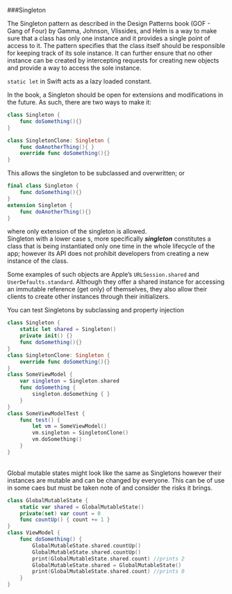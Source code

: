 
###Singleton

The Singleton pattern as described in the Design Patterns book (GOF - Gang of Four) by Gamma, Johnson, Vlissides, and Helm is a way to make sure that a class has only one instance and it provides a single point of access to it. The pattern specifies that the class itself should be responsible for keeping track of its sole instance. It can further ensure that no other instance can be created by intercepting requests for creating new objects and provide a way to access the sole instance.

`static let` in Swift acts as a lazy loaded constant.

In the book, a Singleton should be open for extensions and modifications in the future. As such, there are two ways to make it:

```swift
class Singleton {
    func doSomething(){}
}

class SingletonClone: Singleton {
    func doAnotherThing(){ }
    override func doSomething(){}
}
```

This allows the singleton to be subclassed and overwritten; or

```swift
final class Singleton {
    func doSomething(){}
}
extension Singleton {
    func doAnotherThing(){}
}
```
where only extension of the singleton is allowed.
\
Singleton with a lower case s, more specifically ***singleton*** constitutes a class that is being instantiated only one time in the whole lifecycle of the app; however its API does not prohibit developers from creating a new instance of the class.

Some examples of such objects are Apple’s `URLSession.shared` and `UserDefaults.standard`. Although they offer a shared instance for accessing an immutable reference (get only) of themselves, they also allow their clients to create other instances through their initializers.

You can test Singletons by subclassing and property injection

```swift
class Singleton {
    static let shared = Singleton()
    private init() {}
    func doSomething(){}
}
class SingletonClone: Singleton {
    override func doSomething(){}
}
class SomeViewModel {
    var singleton = Singleton.shared
    func doSomething {
        singleton.doSomething { }
    }
}
class SomeViewModelTest {
    func test() {
        let vm = SomeViewModel()
        vm.singleton = SingletonClone()
        vm.doSomething()
    }
}
```
\
Global mutable states might look like the same as Singletons however their instances are mutable and can be changed by everyone. This can be of use in some caes but must be taken note of and consider the risks it brings.

```swift
class GlobalMutableState {
    static var shared = GlobalMutableState()
    private(set) var count = 0
    func countUp() { count += 1 }
}
class ViewModel {
    func doSomething() {
        GlobalMutableState.shared.countUp()
        GlobalMutableState.shared.countUp()
        print(GlobalMutableState.shared.count) //prints 2
        GlobalMutableState.shared = GlobalMutableState()
        print(GlobalMutableState.shared.count) //prints 0
    }
} 
```